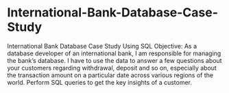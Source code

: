 # International-Bank-Database-Case-Study
International Bank Database Case Study Using SQL
Objective: As a database developer of an international bank, I am responsible for managing the bank’s database. I have to use the data to answer a few questions about your customers regarding withdrawal, deposit and so on, especially about the transaction amount on a particular date across various regions of the world. Perform SQL queries to get the key insights of a customer.
